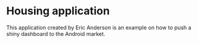 # Housing application

This application created by Eric Anderson is an example on how to push a shiny dashboard to the Android market.
